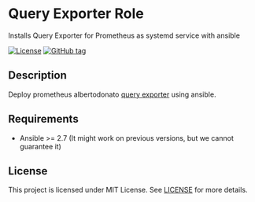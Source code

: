 # Query Exporter Role

Installs Query Exporter for Prometheus as systemd service with ansible

[![License](https://img.shields.io/badge/license-MIT%20License-brightgreen.svg)](https://opensource.org/licenses/MIT)
[![GitHub tag](https://img.shields.io/github/tag/cloudalchemy/ansible-mysqld_exporter.svg)](https://github.com/grzegorznowak/query-exporter-role/tags)

## Description

Deploy prometheus albertodonato [query exporter](https://github.com/albertodonato/query-exporter) using ansible.

## Requirements

- Ansible >= 2.7 (It might work on previous versions, but we cannot guarantee it)

## License

This project is licensed under MIT License. See [LICENSE](/LICENSE) for more details.
